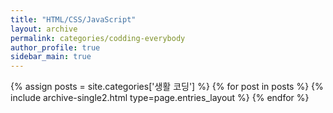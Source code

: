 ```yaml
---
title: "HTML/CSS/JavaScript"
layout: archive
permalink: categories/codding-everybody
author_profile: true
sidebar_main: true
---
```



{% assign posts = site.categories['생활 코딩'] %}
{% for post in posts %} {% include archive-single2.html type=page.entries_layout %} {% endfor %}
